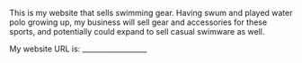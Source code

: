 This is my website that sells swimming gear.  Having swum and played water polo growing up, my business will sell gear and accessories for these sports, and potentially could expand to sell casual swimware as well.

My website URL is: __________________